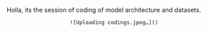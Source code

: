 Holla, its the session of coding of model architecture and datasets. 

                        ![Uploading codings.jpeg…]()
